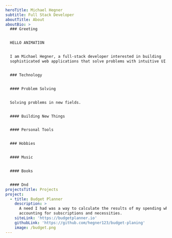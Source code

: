 ```yaml
---
heroTitle: Michael Hegner
subtitle: Full Stack Developer
aboutTitle: About
aboutBio: >
  ### Greeting


  HELLO ANIMATION


  I am Michael Hegner, a full-stack developer interested in building
  sophisticated web applications that solve problems with intuitive UI.  


  ### Technology


  #### Problem Solving


  Solving problems in new fields.


  #### Building New Things


  #### Personal Tools


  ### Hobbies


  #### Music


  #### Books


  #### Dnd
projectsTitle: Projects
project:
  - title: Budget Planner
    description: >
      A need I had was a way to calculate the results of my spending while
      accounting for subscriptions and necessities.
    siteLink: 'https://budgetplanner.io'
    githubLink: 'https://github.com/hegner123/budget-planing'
    image: /budget.png
---
```


